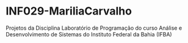 # INF029-MariliaCarvalho
Projetos da Disciplina Laboratório de Programação do curso Análise e Desenvolvimento de Sistemas do Instituto Federal da Bahia (IFBA) 
